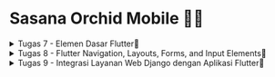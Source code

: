 # Sasana Orchid Mobile 🌸✨

<details>
    <summary>Tugas 7 - Elemen Dasar Flutter🐣</summary>
    
### <samp> 1️⃣ Apa perbedaan utama antara stateless dan stateful widget dalam konteks pengembangan aplikasi Flutter?</h3>
| STATELESS  | STATEFUL |
| ------------- | ------------- |
| Static | Dynamic |
| State tidak dapat diubah setelah dibuat karena state internal tidak disimpan | Bisa diubah kondisi internalnya karena state internal disimpan |
| Untuk membuatnya tinggal pakai build | Ada StatefulWidget dan State, untuk memperbaruii statenya bisa setState() |
| Contoh: Icon, IconButton, Text | Contoh: Checkbox, Radio, Slider, InkWell, Form, TextField |
### <samp> 2️⃣ Sebutkan seluruh widget yang kamu gunakan untuk menyelesaikan tugas ini dan jelaskan fungsinya masing-masing.</h3>
| Nama | Fungsi |
| ------------- | ------------- |
| Scaffold | Dasar building block buat satu page |
| SingleChildScrollView | Box dalam single widget yang bisa discroll  |
| Padding | Memakaikan padding di antara child dan parentnya |
| Column | Menampilkan child dalam bentuk vertikal |
| Text | Menampilkan string |
| Container | Dapat mengatur layout dan styling widget anaknya |
| MaterialApp | Root widget yang menjadi kerangka seluruh app |
| InkWell | Bisa respon kalo ditouch |
| Icon | Mengatur tampilan icon yang diambil dari IconData |
| Center | Membuat childnya berada di tengah |
| GridView | Scrollable array 2D |
| AppBar | Container yang nampilin konten dan aksi di paling atas app |
| SnackBar | Mirip notif tapi di bagian bawah app |
| ScaffoldMessenger | Manage SnackBar |
### <samp> 3️⃣ Jelaskan bagaimana cara kamu mengimplementasikan checklist di atas secara step-by-step (bukan hanya sekadar mengikuti tutorial).</h3>
<br>

✅ Membuat sebuah program Flutter baru dengan tema inventory seperti tugas-tugas sebelumnya.
<br>
    ~~ ```flutter create sasana_orchid``` pada terminal pada folder tempat ingin menyimpan program Flutter, Lalu cd ke sasana_orchid. Buka vscode, buat file menu.dart, lalu pindahkan class MyHomePage dan _MyHomePageState dari main.dart ke menu.dart, lalu import file menu.dart pada main.dart. Setelah itu ubah sifat widget halaman menu menjadi stateless. Selanjutnya define tipe list untuk item-item yang akan dipakai, lalu dibuat listnya. Setelah itu return scaffold dan tambahkan widget untuk menampilkan card.
<br>
✅ Membuat tiga tombol sederhana dengan ikon dan teks untuk:
<br>
 Melihat daftar item (Lihat Item) <br>
 Menambah item (Tambah Item) <br>
 Logout (Logout) <br>
    ~~ Define tipe pada list dulu dengan membuat suatu class, lalu tambahkan listnya.
<br>
✅ Memunculkan Snackbar dengan tulisan:
<br>
 "Kamu telah menekan tombol Lihat Item" ketika tombol Lihat Item ditekan.<br>
 "Kamu telah menekan tombol Tambah Item" ketika tombol Tambah Item ditekan.<br>
 "Kamu telah menekan tombol Logout" ketika tombol Logout ditekan.<br>
    ~~ Dengan menambahkan ScaffoldMessenger.of(context) padaa widget penampil card, lalu set context sesuai text yang diinginkan menyesuaiikan ${item.name}
<br>
✅ Menjawab beberapa pertanyaan berikut pada README.md pada root folder.
<br>
    ~~ Inilah readme saya yeay🥳
<br>
✅ Melakukan add-commit-push ke GitHub.
<br>
    ~~ Pertama buat repo di github dengan nama sasana-orchid-mobile, lalu ```git init``` untuk inisialisasi git repo di local. 
  Setelah itu ```git remote add origin [link repo]``` untuk menghubungkan folder local ke repo github yang sudah dibuat. 
  Lalu ```git pull origin master --allow-unrelated-histories``` karena waktu pull biasa ada error unrelated history.
  Lalu ```git add .``` untuk mendaftarkan perubahan yang telah dibuat di local, ```git commit -m "tugas 7 done code"```, dan
  terakhir ```git push --set-upstream origin master``` karena ini merupakan push pertama kali.
<br>
</details>

<details>
    <summary>Tugas 8 - Flutter Navigation, Layouts, Forms, and Input Elements🦜</summary>
    
### <samp> 1️⃣ Jelaskan perbedaan antara Navigator.push() dan Navigator.pushReplacement(), disertai dengan contoh mengenai penggunaan kedua metode tersebut yang tepat!
Navigator.push() dan Navigator.pushReplacement() sama-sama menambahkan route yang akan ditampilkan ke pengguna, bedanya kalau Navigator.push() itu karena dia hanya menambahkan, tidak menghapus route sebelumnya, pengguna akan dapat kembali ke halaman sebelumnya, sedangkan kalau Navigator.pushReplacement(), pengguna tidak dapat kembali pada route sebelumnya karena telah dihapus dan digantikan oleh route yyang baru.
### <samp> 2️⃣ Jelaskan masing-masing layout widget pada Flutter dan konteks penggunaannya masing-masing!
Ada tiga tipe layout widget pada flutter, yaitu single child layout widget, multi child layout widget, dan sliver widget. 
Beberapa yang termasuk single child layout widget (hanya bisa memiliki 1 child):
| Nama | Fungsi |
| ------------- | ------------- |
| Align | Meng-align childnya dengan dirinya |
| AspectRatio | Memberi ukuran spesifik pada widget |
| Baseline | Container yang memposisikan childnya di baseline |
| Center | Membuat childnya berada di tengah |
| ConstrainedBox | Membuuat constraint pada childnya |
| Container | Dapat mengatur layout dan styling widget anaknya |
| Expanded | Memperluas row, column, dan flex dari child |
| FittedBox | Memposisikan child dengan dirinya |
| Padding | Memakaikan padding di antara child dan parentnya |
| SizedBox | Box yaang punya size spesifik yang memaksa childnya mengikuti ukurannya |

Beberapa yang termasuk multi child layout widget (bisa memiliki banyak child):
| Nama | Fungsi |
| ------------- | ------------- |
| Column | Menampilkan child dalam bentuk vertikal |
| GridView | Scrollable array 2D |
| ListView | Scrollable linear list widget |
| Row | List widget dalam bentuk horizontal |
| Table | Menampilkan child widget dalam baris dan kolom |
| Wrap | Menampilkan childnya dalam multiple horizontal |

Beberapa yang termasuk sliver widget (scrollable widget):
| Nama | Fungsi |
| ------------- | ------------- |
| CustomScrollView | Box dalam single widget yang bisa discroll |
| SliverPadding | Memakaikan padding antar sliver |
| SliverList | Menempatkan banyak box sebagai child ke dalam linear array |
<br> 
lebih lengkapnya ada di sini https://docs.flutter.dev/ui/widgets/layout

### <samp> 3️⃣ Sebutkan apa saja elemen input pada form yang kamu pakai pada tugas kali ini dan jelaskan mengapa kamu menggunakan elemen input tersebut!
Ada TextFormField yang dipakai karena buat nama, harga, daaan deskripsi item (short text input).

### <samp> 4️⃣ Bagaimana penerapan clean architecture pada aplikasi Flutter?
Clean architecture adalah konsep separation of concern biar biisa modular, scalable, dan testable codebase. Penerapan clean architecture pada aplikasi flutter dapat dilakukan dengan menerapkan 3 layer, yaitu Presentation Layer (UI), Domain Layer (Business Logic), dan data layer. Presentation Layer isinya komponen-komponen UI yang diusahakan terpisah dengan implementasi detail-detail business logic dan data. Domain layer berisi apa-apa saja yang dapat dilakukan di aplikasi. Lalu yang terakhir sesuai namanya, daata layer akan mengatur resource data dalam aplikasi.

### <samp> 5️⃣ Jelaskan bagaimana cara kamu mengimplementasikan checklist di atas secara step-by-step! (bukan hanya sekadar mengikuti tutorial)
✅  Membuat minimal satu halaman baru pada aplikasi, yaitu halaman formulir tambah item baru dengan ketentuan sebagai berikut:
ans: buat file baru namanya sasana_form.dart
<br> 
~~ 1. ✅ Memakai minimal tiga elemen input, yaitu name, amount, description. Tambahkan elemen input sesuai dengan model pada aplikasi tugas Django yang telah kamu buat. 
<br>
ans: buat variabel dulu di awal sesuai elemen input yang diinginkan yaitu name, amount, dan description. Lalu buat TextFormField sebagai elemen untuk menginput data yang diperlukan.
<br>
~~ 2. ✅ Memiliki sebuah tombol Save.
<br>
ans: Buat ElevatedButton, lalu tambahkan child text save.
<br>
~~ 3. ✅ Setiap elemen input di formulir juga harus divalidasi dengan ketentuan sebagai berikut: Setiap elemen input tidak boleh kosong.
 Setiap elemen input harus berisi data dengan tipe data atribut modelnya.
<br>
ans: dibuat validator: ```validator: (String? value) {
                  if (value == null || value.isEmpty) {
                    return "Deskripsi tidak boleh kosong!";
                  }
                  return null;
                },
                ```
<br>
✅ Mengarahkan pengguna ke halaman form tambah item baru ketika menekan tombol Tambah Item pada halaman utama.
<br>
    ~~ tambahkaan kode ini ```if (item.name == "Tambah Item") {
            Navigator.push(context,
                MaterialPageRoute(builder: (context) => const ShopFormPage()));
          }```
<br>
✅ Memunculkan data sesuai isi dari formulir yang diisi dalam sebuah pop-up setelah menekan tombol Save pada halaman formulir tambah item baru.
<br>
    ~~ Pakai showdialog, sesuaikan data yang mau ditampilkan
<br>
✅ Membuat sebuah drawer pada aplikasi dengan ketentuan sebagai berikut:
<br>
ans: buat file baru namanya left_drawer.dart
<br>
~~ 1. ✅ Drawer minimal memiliki dua buah opsi, yaitu Halaman Utama dan Tambah Item.
<br>
ans: pakai ListTile untuk setiap opsi.
<br>
~~ 2. ✅ Ketika memiih opsi Halaman Utama, maka aplikasi akan mengarahkan pengguna ke halaman utama.
<br>
ans: pakai materialpageroute ketika onTap: ```Navigator.pushReplacement(
                  context,
                  MaterialPageRoute(
                    builder: (context) => MyHomePage(),
                  ));```
<br>
~~ 3. ✅ Ketika memiih opsi (Tambah Item), maka aplikasi akan mengarahkan pengguna ke halaman form tambah item baru.
<br>
ans: pakai materialpageroute ketika onTap: ```Navigator.pushReplacement(
                  context,
                  MaterialPageRoute(
                    builder: (context) => const ShopFormPage(),
                  ));```
<br> 
✅ Menjawab beberapa pertanyaan berikut pada README.md pada root folder.
<br>
    ~~ Inilah readme saya yeay🥳
<br>
✅ Melakukan add-commit-push ke GitHub.
<br>
    ~~ Seperti biasa, tinggal memasukkan command ```git add .```, ```git commit -m "done tugas 7"```, dan ```git push``` ke terminal.
<br>
</details>

<details>
    <summary>Tugas 9 - Integrasi Layanan Web Django dengan Aplikasi Flutter🐬</summary>
1. Apakah bisa kita melakukan pengambilan data JSON tanpa membuat model terlebih dahulu? Jika iya, apakah hal tersebut lebih baik daripada membuat model sebelum melakukan pengambilan data JSON?
    <br>
2. Jelaskan fungsi dari CookieRequest dan jelaskan mengapa instance CookieRequest perlu untuk dibagikan ke semua komponen di aplikasi Flutter.
    <br>
3. Jelaskan mekanisme pengambilan data dari JSON hingga dapat ditampilkan pada Flutter.
    <br>
4. Jelaskan mekanisme autentikasi dari input data akun pada Flutter ke Django hingga selesainya proses autentikasi oleh Django dan tampilnya menu pada Flutter.
    <br>
5. Sebutkan seluruh widget yang kamu pakai pada tugas ini dan jelaskan fungsinya masing-masing.
    <br>
5. Jelaskan bagaimana cara kamu mengimplementasikan checklist di atas secara step-by-step! (bukan hanya sekadar mengikuti tutorial).
    <br>
✅  Memastikan deployment proyek tugas Django kamu telah berjalan dengan baik.
    <br>
✅  Membuat halaman login pada proyek tugas Flutter.
    <br>
✅  Mengintegrasikan sistem autentikasi Django dengan proyek tugas Flutter.
    <br>
✅  Membuat model kustom sesuai dengan proyek aplikasi Django.
    <br>
✅  Membuat halaman yang berisi daftar semua item yang terdapat pada endpoint JSON di Django yang telah kamu deploy.
    <br>
✅  Tampilkan name, amount, dan description dari masing-masing item pada halaman ini.
    <br>
✅  Membuat halaman detail untuk setiap item yang terdapat pada halaman daftar Item.
    <br>
✅  Halaman ini dapat diakses dengan menekan salah satu item pada halaman daftar Item.
    <br>
✅  Tampilkan seluruh atribut pada model item kamu pada halaman ini.
    <br>
✅  Tambahkan tombol untuk kembali ke halaman daftar item.
    <br>
</details>
